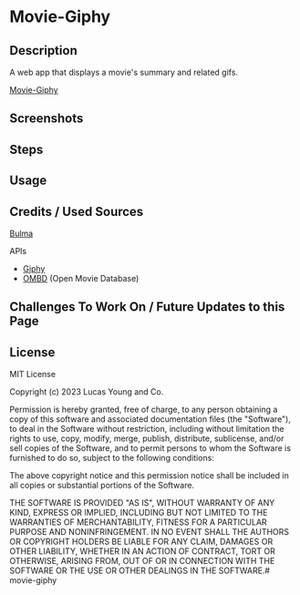 # Movie-Giphy

## Description
A web app that displays a movie's summary and related gifs. 

[Movie-Giphy](https://uwlryoung.github.io/movie-giphy/)

## Screenshots

## Steps

## Usage

## Credits / Used Sources
[Bulma](https://bulma.io/)

APIs 
- [Giphy](https://developers.giphy.com/)
- [OMBD](https://www.omdbapi.com/) (Open Movie Database)

## Challenges To Work On / Future Updates to this Page

## License
MIT License

Copyright (c) 2023 Lucas Young and Co.

Permission is hereby granted, free of charge, to any person obtaining a copy
of this software and associated documentation files (the "Software"), to deal
in the Software without restriction, including without limitation the rights
to use, copy, modify, merge, publish, distribute, sublicense, and/or sell
copies of the Software, and to permit persons to whom the Software is
furnished to do so, subject to the following conditions:

The above copyright notice and this permission notice shall be included in all
copies or substantial portions of the Software.

THE SOFTWARE IS PROVIDED "AS IS", WITHOUT WARRANTY OF ANY KIND, EXPRESS OR
IMPLIED, INCLUDING BUT NOT LIMITED TO THE WARRANTIES OF MERCHANTABILITY,
FITNESS FOR A PARTICULAR PURPOSE AND NONINFRINGEMENT. IN NO EVENT SHALL THE
AUTHORS OR COPYRIGHT HOLDERS BE LIABLE FOR ANY CLAIM, DAMAGES OR OTHER
LIABILITY, WHETHER IN AN ACTION OF CONTRACT, TORT OR OTHERWISE, ARISING FROM,
OUT OF OR IN CONNECTION WITH THE SOFTWARE OR THE USE OR OTHER DEALINGS IN THE
SOFTWARE.# movie-giphy

